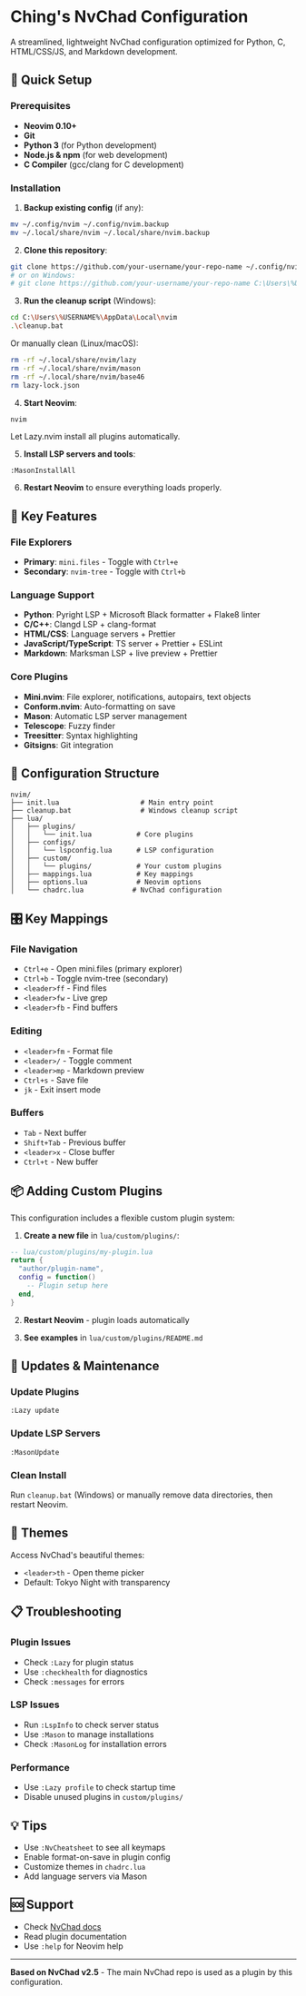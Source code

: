# Ching's NvChad Configuration

A streamlined, lightweight NvChad configuration optimized for Python, C, HTML/CSS/JS, and Markdown development.

## 🚀 Quick Setup

### Prerequisites
- **Neovim 0.10+**
- **Git**
- **Python 3** (for Python development)
- **Node.js & npm** (for web development)
- **C Compiler** (gcc/clang for C development)

### Installation

1. **Backup existing config** (if any):
```bash
mv ~/.config/nvim ~/.config/nvim.backup
mv ~/.local/share/nvim ~/.local/share/nvim.backup
```

2. **Clone this repository**:
```bash
git clone https://github.com/your-username/your-repo-name ~/.config/nvim
# or on Windows:
# git clone https://github.com/your-username/your-repo-name C:\Users\%USERNAME%\AppData\Local\nvim
```

3. **Run the cleanup script** (Windows):
```bash
cd C:\Users\%USERNAME%\AppData\Local\nvim
.\cleanup.bat
```

Or manually clean (Linux/macOS):
```bash
rm -rf ~/.local/share/nvim/lazy
rm -rf ~/.local/share/nvim/mason
rm -rf ~/.local/share/nvim/base46
rm lazy-lock.json
```

4. **Start Neovim**:
```bash
nvim
```
Let Lazy.nvim install all plugins automatically.

5. **Install LSP servers and tools**:
```vim
:MasonInstallAll
```

6. **Restart Neovim** to ensure everything loads properly.

## 🎯 Key Features

### File Explorers
- **Primary**: `mini.files` - Toggle with `Ctrl+e`
- **Secondary**: `nvim-tree` - Toggle with `Ctrl+b`

### Language Support
- **Python**: Pyright LSP + Microsoft Black formatter + Flake8 linter
- **C/C++**: Clangd LSP + clang-format
- **HTML/CSS**: Language servers + Prettier
- **JavaScript/TypeScript**: TS server + Prettier + ESLint
- **Markdown**: Marksman LSP + live preview + Prettier

### Core Plugins
- **Mini.nvim**: File explorer, notifications, autopairs, text objects
- **Conform.nvim**: Auto-formatting on save
- **Mason**: Automatic LSP server management
- **Telescope**: Fuzzy finder
- **Treesitter**: Syntax highlighting
- **Gitsigns**: Git integration

## 🔧 Configuration Structure

```
nvim/
├── init.lua                    # Main entry point
├── cleanup.bat                 # Windows cleanup script
├── lua/
│   ├── plugins/
│   │   └── init.lua           # Core plugins
│   ├── configs/
│   │   └── lspconfig.lua      # LSP configuration
│   ├── custom/
│   │   └── plugins/           # Your custom plugins
│   ├── mappings.lua           # Key mappings
│   ├── options.lua            # Neovim options
│   └── chadrc.lua            # NvChad configuration
```

## 🎛️ Key Mappings

### File Navigation
- `Ctrl+e` - Open mini.files (primary explorer)
- `Ctrl+b` - Toggle nvim-tree (secondary)
- `<leader>ff` - Find files
- `<leader>fw` - Live grep
- `<leader>fb` - Find buffers

### Editing
- `<leader>fm` - Format file
- `<leader>/` - Toggle comment
- `<leader>mp` - Markdown preview
- `Ctrl+s` - Save file
- `jk` - Exit insert mode

### Buffers
- `Tab` - Next buffer
- `Shift+Tab` - Previous buffer
- `<leader>x` - Close buffer
- `Ctrl+t` - New buffer

## 📦 Adding Custom Plugins

This configuration includes a flexible custom plugin system:

1. **Create a new file** in `lua/custom/plugins/`:
```lua
-- lua/custom/plugins/my-plugin.lua
return {
  "author/plugin-name",
  config = function()
    -- Plugin setup here
  end,
}
```

2. **Restart Neovim** - plugin loads automatically

3. **See examples** in `lua/custom/plugins/README.md`

## 🔄 Updates & Maintenance

### Update Plugins
```vim
:Lazy update
```

### Update LSP Servers
```vim
:MasonUpdate
```

### Clean Install
Run `cleanup.bat` (Windows) or manually remove data directories, then restart Neovim.

## 🎨 Themes

Access NvChad's beautiful themes:
- `<leader>th` - Open theme picker
- Default: Tokyo Night with transparency

## 📋 Troubleshooting

### Plugin Issues
- Check `:Lazy` for plugin status
- Use `:checkhealth` for diagnostics
- Check `:messages` for errors

### LSP Issues
- Run `:LspInfo` to check server status
- Use `:Mason` to manage installations
- Check `:MasonLog` for installation errors

### Performance
- Use `:Lazy profile` to check startup time
- Disable unused plugins in `custom/plugins/`

## 💡 Tips

- Use `:NvCheatsheet` to see all keymaps
- Enable format-on-save in plugin config
- Customize themes in `chadrc.lua`
- Add language servers via Mason

## 🆘 Support

- Check [NvChad docs](https://nvchad.com/)
- Read plugin documentation
- Use `:help` for Neovim help

---

**Based on NvChad v2.5** - The main NvChad repo is used as a plugin by this configuration.
